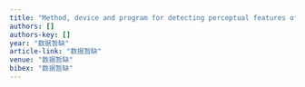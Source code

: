 ```yaml
---
title: "Method, device and program for detecting perceptual features of a larger image and incorporating information of the detected perceptual features into a smaller preview image"
authors: []
authors-key: []
year: "数据暂缺"
article-link: "数据暂缺"
venue: "数据暂缺"
bibex: "数据暂缺"
---
```

